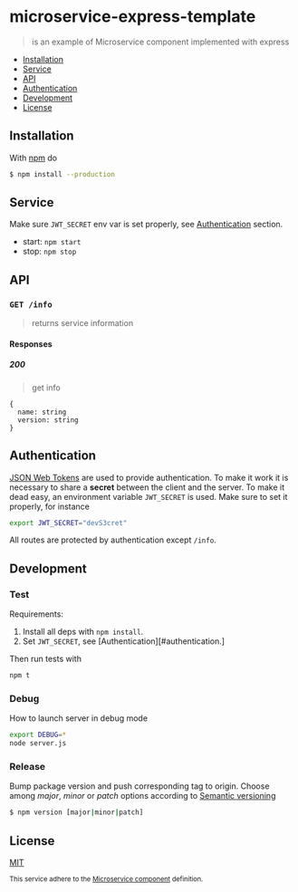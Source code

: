 # microservice-express-template

> is an example of Microservice component implemented with express

* [Installation](#installation)
* [Service](#service)
* [API](#api)
* [Authentication](#authentication)
* [Development](#development)
* [License](#license)

## Installation

With [npm][npm] do

```bash
$ npm install --production
```

## Service

Make sure `JWT_SECRET` env var is set properly, see [Authentication](#authentication) section.

* start: `npm start`
* stop: `npm stop`

## API

### `GET /info`

> returns service information

#### Responses

##### 200

> get info

```
{
  name: string
  version: string
}
```

## Authentication

[JSON Web Tokens][JWT] are used to provide authentication. To make it work
it is necessary to share a **secret** between the client and the server.
To make it dead easy, an environment variable `JWT_SECRET` is used.
Make sure to set it properly, for instance

```bash
export JWT_SECRET="devS3cret"
```

All routes are protected by authentication except `/info`.

## Development

### Test

Requirements:

1. Install all deps with `npm install`.
2. Set `JWT_SECRET`, see [Authentication][#authentication.]

Then run tests with

```bash
npm t
```

### Debug

How to launch server in debug mode

```bash
export DEBUG=*
node server.js
```

### Release

Bump package version and push corresponding tag to origin. Choose among
*major*, *minor* or *patch* options according to [Semantic versioning][semantic_versioning]

```bash
$ npm version [major|minor|patch]
```

## License

[MIT](http://g14n.info/mit-license/)

<sub>This service adhere to the [Microservice component][microservice_component] definition.</sub>

[npm]: https://npmjs.com
[microservice_component]: https://gist.github.com/fibo/6c4c15eeb4016309d7378d579ff143d6
[JWT]: https://en.wikipedia.org/wiki/JSON_Web_Token "JSON Web Token"
[semantic_versioning]: http://semver.org/ "Semantic Versioning"
